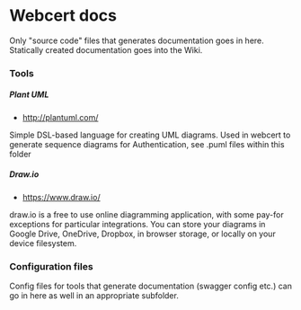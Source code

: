 # Webcert docs
Only "source code" files that generates documentation goes in here. Statically created documentation goes into the Wiki.

### Tools

##### Plant UML
- http://plantuml.com/

Simple DSL-based language for creating UML diagrams. Used in webcert to generate sequence diagrams for Authentication, see .puml files within this folder

##### Draw.io
- https://www.draw.io/

draw.io is a free to use online diagramming application, with some pay-for exceptions for particular integrations. You can store your diagrams in Google Drive, OneDrive, Dropbox, in browser storage, or locally on your device filesystem.

### Configuration files
Config files for tools that generate documentation (swagger config etc.) can go in here as well in an appropriate subfolder.